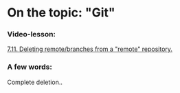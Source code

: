 # On the topic: "Git"

### Video-lesson:

[7.11. Deleting remote/branches from a "remote" repository.](https://app.purpleschool.ru/courses/22/sections/328/lessons/2521)

### A few words:

Complete deletion..
